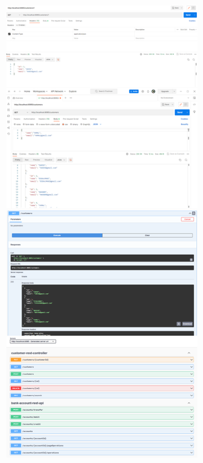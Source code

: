 <img src="sc/Sadik.png">
<img src="sc/yamalcreate.png">
<img src="sc/swagger.png">
<img src="sc/1.png">
